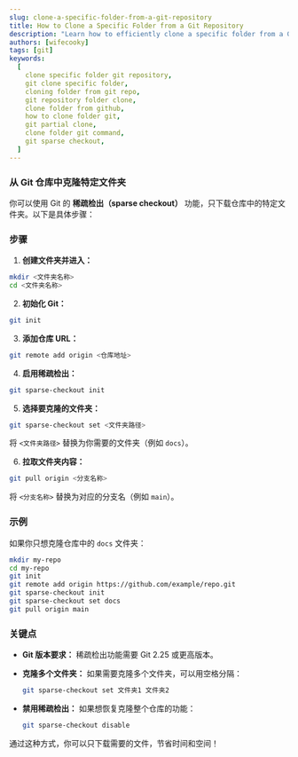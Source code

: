 ```yaml
---
slug: clone-a-specific-folder-from-a-git-repository
title: How to Clone a Specific Folder from a Git Repository
description: "Learn how to efficiently clone a specific folder from a Git repository without downloading the entire project. This guide covers essential commands and techniques using Git's sparse checkout feature, allowing you to work only with the files you need. Perfect for saving time and bandwidth when dealing with large repositories."
authors: [wifecooky]
tags: [git]
keywords:
  [
    clone specific folder git repository,
    git clone specific folder,
    cloning folder from git repo,
    git repository folder clone,
    clone folder from github,
    how to clone folder git,
    git partial clone,
    clone folder git command,
    git sparse checkout,
  ]
---
```


### 从 Git 仓库中克隆特定文件夹

你可以使用 Git 的 **稀疏检出（sparse checkout）** 功能，只下载仓库中的特定文件夹。以下是具体步骤：

### 步骤

1. **创建文件夹并进入：**

```bash
mkdir <文件夹名称>
cd <文件夹名称>
```

2. **初始化 Git：**

```bash
git init
```

3. **添加仓库 URL：**

```bash
git remote add origin <仓库地址>
```

4. **启用稀疏检出：**

```bash
git sparse-checkout init
```

5. **选择要克隆的文件夹：**

```bash
git sparse-checkout set <文件夹路径>
```

将 `<文件夹路径>` 替换为你需要的文件夹（例如 `docs`）。

6. **拉取文件夹内容：**

```bash
git pull origin <分支名称>
```

将 `<分支名称>` 替换为对应的分支名（例如 `main`）。

### 示例

如果你只想克隆仓库中的 `docs` 文件夹：

```bash
mkdir my-repo
cd my-repo
git init
git remote add origin https://github.com/example/repo.git
git sparse-checkout init
git sparse-checkout set docs
git pull origin main
```

### 关键点

- **Git 版本要求：** 稀疏检出功能需要 Git 2.25 或更高版本。
- **克隆多个文件夹：** 如果需要克隆多个文件夹，可以用空格分隔：

  ```bash
  git sparse-checkout set 文件夹1 文件夹2
  ```

- **禁用稀疏检出：** 如果想恢复克隆整个仓库的功能：

  ```bash
  git sparse-checkout disable
  ```

通过这种方式，你可以只下载需要的文件，节省时间和空间！
